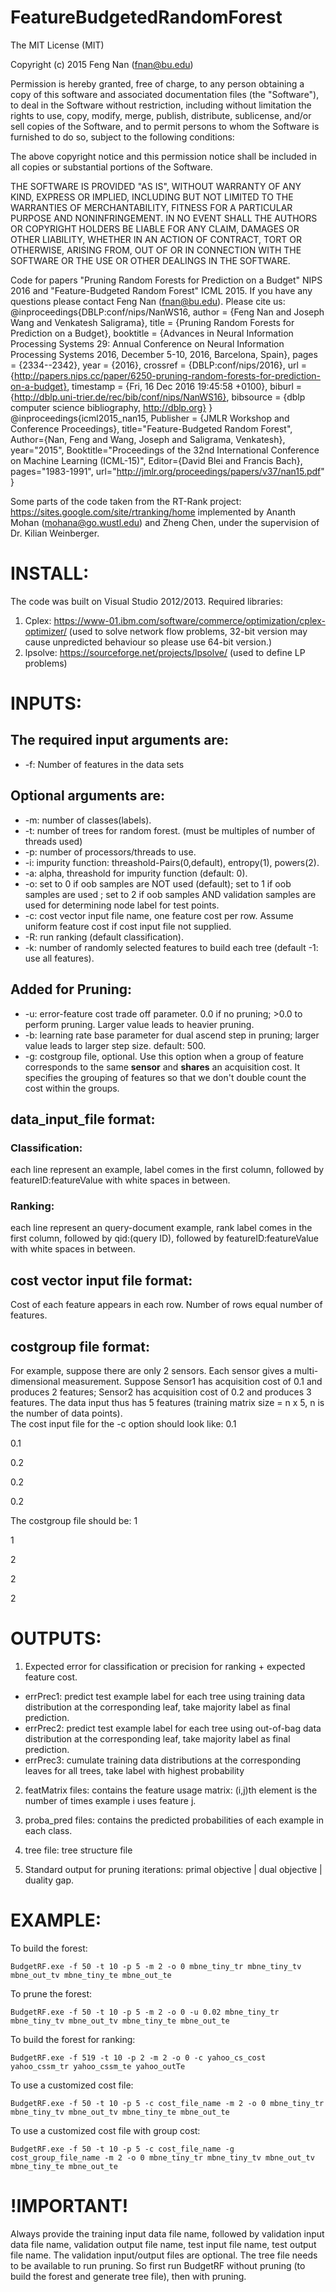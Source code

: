 # FeatureBudgetedRandomForest
The MIT License (MIT)

Copyright (c) 2015 Feng Nan (fnan@bu.edu)

Permission is hereby granted, free of charge, to any person obtaining a copy
of this software and associated documentation files (the "Software"), to deal
in the Software without restriction, including without limitation the rights
to use, copy, modify, merge, publish, distribute, sublicense, and/or sell
copies of the Software, and to permit persons to whom the Software is
furnished to do so, subject to the following conditions:

The above copyright notice and this permission notice shall be included in all
copies or substantial portions of the Software.

THE SOFTWARE IS PROVIDED "AS IS", WITHOUT WARRANTY OF ANY KIND, EXPRESS OR
IMPLIED, INCLUDING BUT NOT LIMITED TO THE WARRANTIES OF MERCHANTABILITY,
FITNESS FOR A PARTICULAR PURPOSE AND NONINFRINGEMENT. IN NO EVENT SHALL THE
AUTHORS OR COPYRIGHT HOLDERS BE LIABLE FOR ANY CLAIM, DAMAGES OR OTHER
LIABILITY, WHETHER IN AN ACTION OF CONTRACT, TORT OR OTHERWISE, ARISING FROM,
OUT OF OR IN CONNECTION WITH THE SOFTWARE OR THE USE OR OTHER DEALINGS IN THE
SOFTWARE.

Code for papers "Pruning Random Forests for Prediction on a Budget" NIPS 2016 and "Feature-Budgeted Random Forest" ICML 2015.
If you have any questions please contact Feng Nan (fnan@bu.edu).
Please cite us:
@inproceedings{DBLP:conf/nips/NanWS16,
  author    = {Feng Nan and
               Joseph Wang and
               Venkatesh Saligrama},
  title     = {Pruning Random Forests for Prediction on a Budget},
  booktitle = {Advances in Neural Information Processing Systems 29: Annual Conference
               on Neural Information Processing Systems 2016, December 5-10, 2016,
               Barcelona, Spain},
  pages     = {2334--2342},
  year      = {2016},
  crossref  = {DBLP:conf/nips/2016},
  url       = {http://papers.nips.cc/paper/6250-pruning-random-forests-for-prediction-on-a-budget},
  timestamp = {Fri, 16 Dec 2016 19:45:58 +0100},
  biburl    = {http://dblp.uni-trier.de/rec/bib/conf/nips/NanWS16},
  bibsource = {dblp computer science bibliography, http://dblp.org}
}
@inproceedings{icml2015_nan15,
   Publisher = {JMLR Workshop and Conference Proceedings},
   title="Feature-Budgeted Random Forest",
   Author={Nan, Feng and Wang, Joseph and Saligrama, Venkatesh},
   year="2015",
   Booktitle="Proceedings of the 32nd International Conference on Machine Learning (ICML-15)",
   Editor={David Blei and Francis Bach},
   pages="1983-1991",
   url="http://jmlr.org/proceedings/papers/v37/nan15.pdf"
} 

Some parts of the code taken from the RT-Rank project: https://sites.google.com/site/rtranking/home
implemented by Ananth Mohan (mohana@go.wustl.edu) and Zheng Chen, under the supervision of Dr. Kilian Weinberger.
   
# INSTALL: 
The code was built on Visual Studio 2012/2013. 
Required libraries:
1. Cplex: https://www-01.ibm.com/software/commerce/optimization/cplex-optimizer/ (used to solve network flow problems, 32-bit version may cause unpredicted behaviour so please use 64-bit version.)
2. lpsolve: https://sourceforge.net/projects/lpsolve/ (used to define LP problems)


# INPUTS:
## The required input arguments are:
* -f: Number of features in the data sets 

## Optional arguments are:
* -m: number of classes(labels).
* -t: number of trees for random forest. (must be multiples of number of threads used)
* -p: number of processors/threads to use.
* -i: impurity function: threashold-Pairs(0,default), entropy(1), powers(2).
* -a: alpha, threashold for impurity function (default: 0).
* -o: set to 0 if oob samples are NOT used (default); set to 1 if oob samples are used ; set to 2 if oob samples AND validation samples are used for determining node label for test points.
* -c: cost vector input file name, one feature cost per row. Assume uniform feature cost if cost input file not supplied.
* -R: run ranking (default classification).
* -k: number of randomly selected features to build each tree (default -1: use all features).
## Added for Pruning:
* -u: error-feature cost trade off parameter. 0.0 if no pruning; >0.0 to perform pruning. Larger value leads to heavier pruning.
* -b: learning rate base parameter for dual ascend step in pruning; larger value leads to larger step size. default: 500.
* -g: costgroup file, optional. Use this option when a group of feature corresponds to the same **sensor** and **shares** an acquisition cost. It specifies the grouping of features so that we don't double count the cost within the groups.



## data_input_file format: 
### Classification: 
each line represent an example, label comes in the first column, followed by featureID:featureValue with white spaces in between.
### Ranking: 
each line represent an query-document example, rank label comes in the first column, followed by qid:(query ID), followed by featureID:featureValue with white spaces in between.

## cost vector input file format:
Cost of each feature appears in each row. Number of rows equal number of features.

## costgroup file format:
For example, suppose there are only 2 sensors. Each sensor gives a multi-dimensional measurement. 
Suppose Sensor1 has acquisition cost of 0.1 and produces 2 features; Sensor2 has acquisition cost of 0.2 and produces 3 features. 
The data input thus has 5 features (training matrix size = n x 5, n is the number of data points).  
The cost input file for the -c option should look like:
0.1

0.1

0.2

0.2

0.2

The costgroup file should be:
1

1

2

2

2


# OUTPUTS:
1. Expected error for classification or precision for ranking + expected feature cost.
  * errPrec1: predict test example label for each tree using training data distribution at the corresponding leaf, take majority label as final prediction.
  * errPrec2: predict test example label for each tree using out-of-bag data distribution at the corresponding leaf, take majority label as final prediction.
  * errPrec3: cumulate training data distributions at the corresponding leaves for all trees, take label with highest probability

2. featMatrix files: contains the feature usage matrix: (i,j)th element is the number of times example i uses feature j.

3. proba_pred files: contains the predicted probabilities of each example in each class.

4. tree file: tree structure file

5. Standard output for pruning iterations: primal objective | dual objective | duality gap.

# EXAMPLE:
To build the forest:
```
BudgetRF.exe -f 50 -t 10 -p 5 -m 2 -o 0 mbne_tiny_tr mbne_tiny_tv mbne_out_tv mbne_tiny_te mbne_out_te
```
To prune the forest:
```
BudgetRF.exe -f 50 -t 10 -p 5 -m 2 -o 0 -u 0.02 mbne_tiny_tr mbne_tiny_tv mbne_out_tv mbne_tiny_te mbne_out_te
```
To build the forest for ranking:
```
BudgetRF.exe -f 519 -t 10 -p 2 -m 2 -o 0 -c yahoo_cs_cost yahoo_cssm_tr yahoo_cssm_te yahoo_outTe
```
To use a customized cost file:
```
BudgetRF.exe -f 50 -t 10 -p 5 -c cost_file_name -m 2 -o 0 mbne_tiny_tr mbne_tiny_tv mbne_out_tv mbne_tiny_te mbne_out_te
```
To use a customized cost file with group cost:
```
BudgetRF.exe -f 50 -t 10 -p 5 -c cost_file_name -g cost_group_file_name -m 2 -o 0 mbne_tiny_tr mbne_tiny_tv mbne_out_tv mbne_tiny_te mbne_out_te
```

# !IMPORTANT! 
Always provide the training input data file name, followed by validation input data file name, validation output file name, test input file name, test output file name.
The validation input/output files are optional. The tree file needs to be available to run pruning. So first run BudgetRF without pruning (to build the forest and generate tree file), then with pruning. 

